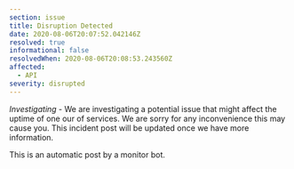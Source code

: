 ```yaml
---
section: issue
title: Disruption Detected
date: 2020-08-06T20:07:52.042146Z
resolved: true
informational: false
resolvedWhen: 2020-08-06T20:08:53.243560Z
affected:
  - API
severity: disrupted
---
```

*Investigating* - We are investigating a potential issue that might affect the uptime of one our of services. We are sorry for any inconvenience this may cause you. This incident post will be updated once we have more information.

This is an automatic post by a monitor bot.
        